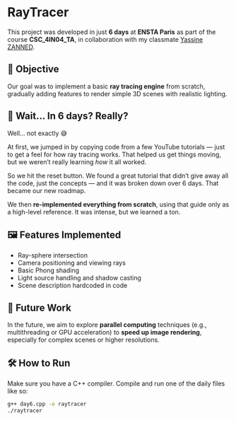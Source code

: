 # RayTracer

This project was developed in just **6 days** at **ENSTA Paris** as part of the course **CSC_4IN04_TA**, in collaboration with my classmate [Yassine ZANNED](#).

## 🎯 Objective

Our goal was to implement a basic **ray tracing engine** from scratch, gradually adding features to render simple 3D scenes with realistic lighting.

## 🤔 Wait... In 6 days? Really?

Well... not exactly 😅

At first, we jumped in by copying code from a few YouTube tutorials — just to get a feel for how ray tracing works. That helped us get things moving, but we weren’t really learning *how* it all worked.

So we hit the reset button. We found a great tutorial that didn’t give away all the code, just the concepts — and it was broken down over 6 days. That became our new roadmap.

We then **re-implemented everything from scratch**, using that guide only as a high-level reference. It was intense, but we learned a ton.



## 🖼️ Features Implemented

- Ray-sphere intersection
- Camera positioning and viewing rays
- Basic Phong shading
- Light source handling and shadow casting
- Scene description hardcoded in code

## 🚀 Future Work

In the future, we aim to explore **parallel computing** techniques (e.g., multithreading or GPU acceleration) to **speed up image rendering**, especially for complex scenes or higher resolutions.

## 🛠️ How to Run

Make sure you have a C++ compiler. Compile and run one of the daily files like so:

```bash
g++ day6.cpp -o raytracer
./raytracer
